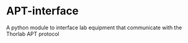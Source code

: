 # APT-interface

A python module to interface lab equipment that communicate with the Thorlab APT protocol
